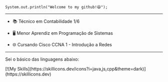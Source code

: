 <code>System.out.println("Welcome to my github!😆");</code>

<hr>

- <p>📚 Técnico em Contabilidade 1/6</p>
- <p>🖥 Menor Aprendiz em Programação de Sistemas</p>
- <p>🌐 Cursando Cisco CCNA 1 - Introdução a Redes</p>

<hr>
<p>
Sei o básico das linguagens abaixo:
</p>
[![My Skills](https://skillicons.dev/icons?i=java,js,cpp&theme=dark)](https://skillicons.dev)
